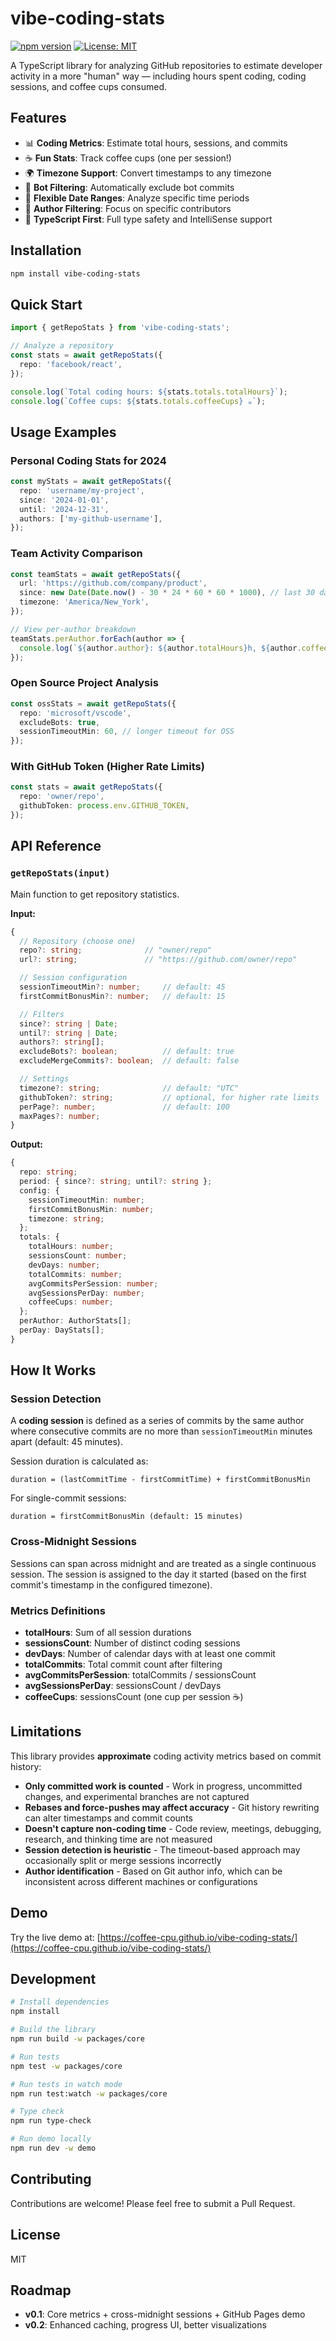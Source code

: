 # vibe-coding-stats

[![npm version](https://img.shields.io/npm/v/vibe-coding-stats.svg)](https://www.npmjs.com/package/vibe-coding-stats)
[![License: MIT](https://img.shields.io/badge/License-MIT-yellow.svg)](https://opensource.org/licenses/MIT)

A TypeScript library for analyzing GitHub repositories to estimate developer activity in a more "human" way — including hours spent coding, coding sessions, and coffee cups consumed.

## Features

- 📊 **Coding Metrics**: Estimate total hours, sessions, and commits
- ☕ **Fun Stats**: Track coffee cups (one per session!)
- 🌍 **Timezone Support**: Convert timestamps to any timezone
- 🤖 **Bot Filtering**: Automatically exclude bot commits
- 📅 **Flexible Date Ranges**: Analyze specific time periods
- 🎯 **Author Filtering**: Focus on specific contributors
- 🚀 **TypeScript First**: Full type safety and IntelliSense support

## Installation

```bash
npm install vibe-coding-stats
```

## Quick Start

```typescript
import { getRepoStats } from 'vibe-coding-stats';

// Analyze a repository
const stats = await getRepoStats({
  repo: 'facebook/react',
});

console.log(`Total coding hours: ${stats.totals.totalHours}`);
console.log(`Coffee cups: ${stats.totals.coffeeCups} ☕`);
```

## Usage Examples

### Personal Coding Stats for 2024

```typescript
const myStats = await getRepoStats({
  repo: 'username/my-project',
  since: '2024-01-01',
  until: '2024-12-31',
  authors: ['my-github-username'],
});
```

### Team Activity Comparison

```typescript
const teamStats = await getRepoStats({
  url: 'https://github.com/company/product',
  since: new Date(Date.now() - 30 * 24 * 60 * 60 * 1000), // last 30 days
  timezone: 'America/New_York',
});

// View per-author breakdown
teamStats.perAuthor.forEach(author => {
  console.log(`${author.author}: ${author.totalHours}h, ${author.coffeeCups}☕`);
});
```

### Open Source Project Analysis

```typescript
const ossStats = await getRepoStats({
  repo: 'microsoft/vscode',
  excludeBots: true,
  sessionTimeoutMin: 60, // longer timeout for OSS
});
```

### With GitHub Token (Higher Rate Limits)

```typescript
const stats = await getRepoStats({
  repo: 'owner/repo',
  githubToken: process.env.GITHUB_TOKEN,
});
```

## API Reference

### `getRepoStats(input)`

Main function to get repository statistics.

**Input:**

```typescript
{
  // Repository (choose one)
  repo?: string;              // "owner/repo"
  url?: string;               // "https://github.com/owner/repo"

  // Session configuration
  sessionTimeoutMin?: number;     // default: 45
  firstCommitBonusMin?: number;   // default: 15

  // Filters
  since?: string | Date;
  until?: string | Date;
  authors?: string[];
  excludeBots?: boolean;          // default: true
  excludeMergeCommits?: boolean;  // default: false

  // Settings
  timezone?: string;              // default: "UTC"
  githubToken?: string;           // optional, for higher rate limits
  perPage?: number;               // default: 100
  maxPages?: number;
}
```

**Output:**

```typescript
{
  repo: string;
  period: { since?: string; until?: string };
  config: {
    sessionTimeoutMin: number;
    firstCommitBonusMin: number;
    timezone: string;
  };
  totals: {
    totalHours: number;
    sessionsCount: number;
    devDays: number;
    totalCommits: number;
    avgCommitsPerSession: number;
    avgSessionsPerDay: number;
    coffeeCups: number;
  };
  perAuthor: AuthorStats[];
  perDay: DayStats[];
}
```

## How It Works

### Session Detection

A **coding session** is defined as a series of commits by the same author where consecutive commits are no more than `sessionTimeoutMin` minutes apart (default: 45 minutes).

Session duration is calculated as:
```
duration = (lastCommitTime - firstCommitTime) + firstCommitBonusMin
```

For single-commit sessions:
```
duration = firstCommitBonusMin (default: 15 minutes)
```

### Cross-Midnight Sessions

Sessions can span across midnight and are treated as a single continuous session. The session is assigned to the day it started (based on the first commit's timestamp in the configured timezone).

### Metrics Definitions

- **totalHours**: Sum of all session durations
- **sessionsCount**: Number of distinct coding sessions
- **devDays**: Number of calendar days with at least one commit
- **totalCommits**: Total commit count after filtering
- **avgCommitsPerSession**: totalCommits / sessionsCount
- **avgSessionsPerDay**: sessionsCount / devDays
- **coffeeCups**: sessionsCount (one cup per session ☕)

## Limitations

This library provides **approximate** coding activity metrics based on commit history:

- **Only committed work is counted** - Work in progress, uncommitted changes, and experimental branches are not captured
- **Rebases and force-pushes may affect accuracy** - Git history rewriting can alter timestamps and commit counts
- **Doesn't capture non-coding time** - Code review, meetings, debugging, research, and thinking time are not measured
- **Session detection is heuristic** - The timeout-based approach may occasionally split or merge sessions incorrectly
- **Author identification** - Based on Git author info, which can be inconsistent across different machines or configurations

## Demo

Try the live demo at: [https://coffee-cpu.github.io/vibe-coding-stats/](https://coffee-cpu.github.io/vibe-coding-stats/)

## Development

```bash
# Install dependencies
npm install

# Build the library
npm run build -w packages/core

# Run tests
npm test -w packages/core

# Run tests in watch mode
npm run test:watch -w packages/core

# Type check
npm run type-check

# Run demo locally
npm run dev -w demo
```

## Contributing

Contributions are welcome! Please feel free to submit a Pull Request.

## License

MIT

## Roadmap

- **v0.1**: Core metrics + cross-midnight sessions + GitHub Pages demo
- **v0.2**: Enhanced caching, progress UI, better visualizations
